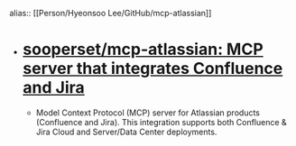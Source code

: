 alias:: [[Person/Hyeonsoo Lee/GitHub/mcp-atlassian]]

- # [sooperset/mcp-atlassian: MCP server that integrates Confluence and Jira](https://github.com/sooperset/mcp-atlassian)
	- Model Context Protocol (MCP) server for Atlassian products (Confluence and Jira). This integration supports both Confluence & Jira Cloud and Server/Data Center deployments.